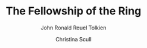 ---
tag: 📚Book
title: "The Fellowship of the Ring"
author: [John Ronald Reuel Tolkien, Christina Scull]
category: [Fiction]
isbn: 0007203586 9780007203581
cover: http://books.google.com/books/content?id=IGvdhaVC5QwC&printsec=frontcover&img=1&zoom=1&source=gbs_api
status: unread
Location: Digital
alias: Template
---